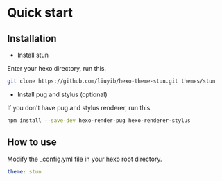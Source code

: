 # Quick start

## Installation

- Install stun

Enter your hexo directory, run this.

``` bash
git clone https://github.com/liuyib/hexo-theme-stun.git themes/stun
```

- Install pug and stylus (optional)

If you don't have pug and stylus renderer, run this.

``` bash
npm install --save-dev hexo-render-pug hexo-renderer-stylus
```

## How to use

Modify the _config.yml file in your hexo root directory.

``` yml
theme: stun
```
